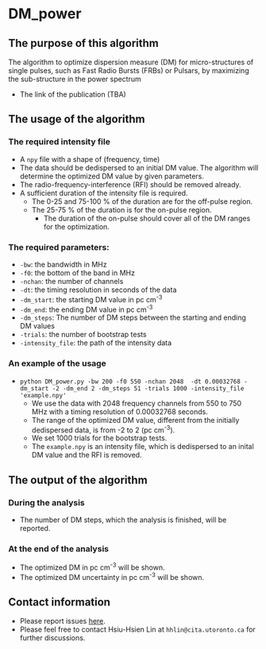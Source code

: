 # DM_power
## The purpose of this algorithm 
The algorithm to optimize dispersion measure (DM) for micro-structures of single pulses, such as Fast Radio Bursts (FRBs) or Pulsars, by maximizing the sub-structure in the power spectrum 
* The link of the publication (TBA)

## The usage of the algorithm

### The required intensity file

* A `npy` file with a shape of (frequency, time)
* The data should be dedispersed to an initial DM value. The algorithm will determine the optimized DM value by given parameters.
* The radio-frequency-interference (RFI) should be removed already.
* A sufficient duration of the intensity file is required. 
    * The 0-25 and 75-100 % of the duration are for the off-pulse region.
    * The 25-75 % of the duration is for the on-pulse region.
        * The duration of the on-pulse should cover all of the DM ranges for the optimization.  

### The required parameters:

* `-bw`: the bandwidth in MHz 
* `-f0`: the bottom of the band in MHz
* `-nchan`: the number of channels
* `-dt`: the timing resolution in seconds of the data 
* `-dm_start`: the starting DM value in pc cm<sup>-3</sup> 
* `-dm_end`: the ending DM value in pc cm<sup>-3</sup> 
* `-dm_steps`: The number of DM steps between the starting and ending DM values 
* `-trials`: the number of bootstrap tests
* `-intensity_file`: the path of the intensity data


### An example of the usage
- `python DM_power.py -bw 200 -f0 550 -nchan 2048  -dt 0.00032768 -dm_start -2 -dm_end 2 -dm_steps 51 -trials 1000 -intensity_file 'example.npy'`
    - We use the data with 2048 frequency channels from 550 to 750 MHz with a timing resolution of 0.00032768 seconds.
    - The range of the optimized DM value, different from the initially dedispersed data, is from -2 to 2 (pc cm<sup>-3</sup>). 
    - We set 1000 trials for the bootstrap tests.
    - The `example.npy` is an intensity file, which is dedispersed to an inital DM value and the RFI is removed.
 
## The output of the algorithm
### During the analysis
* The number of DM steps, which the analysis is finished, will be reported.

### At the end of the analysis
* The optimized DM in pc cm<sup>-3</sup> will be shown. 
* The optimized DM uncertainty in pc cm<sup>-3</sup> will be shown. 

## Contact information
* Please report issues [here](https://github.com/hsiuhsil/DM_power/issues).
* Please feel free to contact Hsiu-Hsien Lin at `hhlin@cita.utoronto.ca` for further discussions.
